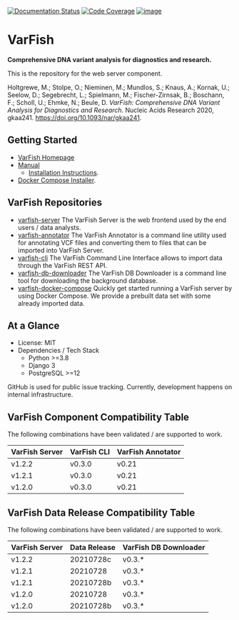 [![Documentation Status](https://readthedocs.org/projects/varfish-server/badge/?version=latest)](https://varfish-server.readthedocs.io/en/latest/?badge=latest)
[![Code Coverage](https://codecov.io/gh/bihealth/varfish-server/branch/main/graph/badge.svg?token=5ZACSH5MZZ)](https://codecov.io/gh/bihealth/varfish-server)
[![image](https://img.shields.io/badge/License-MIT-green.svg)](https://opensource.org/licenses/MIT)

# VarFish

**Comprehensive DNA variant analysis for diagnostics and research.**

This is the repository for the web server component.

Holtgrewe, M.; Stolpe, O.; Nieminen, M.; Mundlos, S.; Knaus, A.; Kornak, U.; Seelow, D.; Segebrecht, L.; Spielmann, M.; Fischer-Zirnsak, B.; Boschann, F.; Scholl, U.; Ehmke, N.; Beule, D. *VarFish: Comprehensive DNA Variant Analysis for Diagnostics and Research*. Nucleic Acids Research 2020, gkaa241. <https://doi.org/10.1093/nar/gkaa241>.

## Getting Started

- [VarFish Homepage](https://www.cubi.bihealth.org/software/varfish/)
- [Manual](https://varfish-server.readthedocs.io/en/latest/)
  - [Installation Instructions](https://varfish-server.readthedocs.io/en/latest/admin_install.html).
- [Docker Compose Installer](https://github.com/bihealth/varfish-docker-compose#run-varfish-server-using-docker-compose).

## VarFish Repositories

- [varfish-server](https://github.com/bihealth/varfish-server) The VarFish Server is the web frontend used by the end users / data analysts.
- [varfish-annotator](https://github.com/bihealth/varfish-annotator) The VarFish Annotator is a command line utility used for annotating VCF files and converting them to files that can be imported into VarFish Server.
- [varfish-cli](https://github.com/bihealth/varfish-cli) The VarFish Command Line Interface allows to import data through the VarFish REST API.
- [varfish-db-downloader](https://github.com/bihealth/varfish-db-downloader) The VarFish DB Downloader is a command line tool for downloading the background database.
- [varfish-docker-compose](https://github.com/bihealth/varfish-docker-compose) Quickly get started running a VarFish server by using Docker Compose. We provide a prebuilt data set with some already imported data.

## At a Glance

- License: MIT
- Dependencies / Tech Stack
  - Python \>=3.8
  - Django 3
  - PostgreSQL \>=12

GitHub is used for public issue tracking. Currently, development happens
on internal infrastructure.

## VarFish Component Compatibility Table

The following combinations have been validated / are supported to work.

| VarFish Server | VarFish CLI | VarFish Annotator |
| -------------- | ----------- | ----------------- |
| v1.2.2         | v0.3.0      | v0.21             |
| v1.2.1         | v0.3.0      | v0.21             |
| v1.2.0         | v0.3.0      | v0.21             |

## VarFish Data Release Compatibility Table

The following combinations have been validated / are supported to work.

| VarFish Server | Data Release | VarFish DB Downloader |
| -------------- | ------------ | --------------------- |
| v1.2.2         | 20210728c    | v0.3.\*               |
| v1.2.1         | 20210728     | v0.3.\*               |
| v1.2.1         | 20210728b    | v0.3.\*               |
| v1.2.0         | 20210728     | v0.3.\*               |
| v1.2.0         | 20210728b    | v0.3.\*               |

